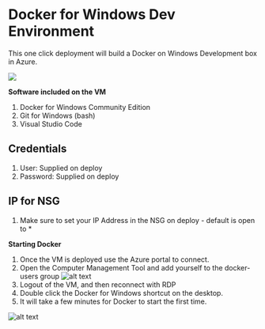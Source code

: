 # Docker for Windows Dev Environment
This one click deployment will build a Docker on Windows Development box in Azure.

<a href="https://portal.azure.com/#create/Microsoft.Template/uri/https%3A%2F%2Fraw.githubusercontent.com%2Fdeltadan%2Fwindows10docker%2Fmaster%2Fazure-deploy.json" target="_blank">
    <img src="http://azuredeploy.net/deploybutton.png"/>
</a>

**Software included on the VM**

1. Docker for Windows Community Edition
1. Git for Windows (bash)
1. Visual Studio Code

## Credentials
1. User: Supplied on deploy
1. Password: Supplied on deploy

## IP for NSG
1. Make sure to set your IP Address in the NSG on deploy - default is open to *

**Starting Docker**
1. Once the VM is deployed use the Azure portal to connect.
1. Open the Computer Management Tool and add yourself to the docker-users group
![alt text](https://github.com/deltadan/windows10docker/blob/master/media/dockerusers.png "User ID must be in the docker-users group")
1. Logout of the VM, and then reconnect with RDP
1. Double click the Docker for Windows shortcut on the desktop.
1. It will take a few minutes for Docker to start the first time.

![alt text](https://github.com/deltadan/windows10docker/blob/master/media/dockerrun.png "Docker is Running on Windows 10 in Azure!")
